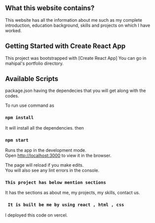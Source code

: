 ## What this website contains?

This website has all the information about me such as my complete introduction, education background, skills and projects on which I have worked.

## Getting Started with Create React App

This project was bootstrapped with [Create React App] You can go in mahipal's portfolio directory.

## Available Scripts

package.json having the dependecies that you will get along with the codes.

 To run use command as
 ### `npm install`
 It will install all the dependencies.
 then

### `npm start`

Runs the app in the development mode.\
Open [http://localhost:3000](http://localhost:3000) to view it in the browser.

The page will reload if you make edits.\
You will also see any lint errors in the console.

### `This project has below mention sections`
It has the sections as about me, my projects, my skills, contact us. 
### ` It is built be me by using react , html , css`
I deployed this code on vercel.






